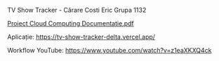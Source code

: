 TV Show Tracker - Cărare Costi Eric Grupa 1132

[Proiect Cloud Computing Documentatie.pdf](https://github.com/user-attachments/files/20373452/Proiect.Cloud.Computing.Documentatie.pdf)


Aplicație:  https://tv-show-tracker-delta.vercel.app/


Workflow YouTube: https://www.youtube.com/watch?v=z1eaXKXQ4ck
